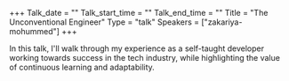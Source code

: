 +++
Talk_date = ""
Talk_start_time = ""
Talk_end_time = ""
Title = "The Unconventional Engineer"
Type = "talk"
Speakers = ["zakariya-mohummed"]
+++

In this talk, I'll walk through my experience as a self-taught developer working towards success in the tech industry, while highlighting the value of continuous learning and adaptability.
